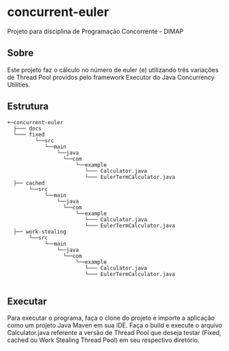 # concurrent-euler
Projeto para disciplina de Programação Concorrente - DIMAP

## Sobre

Este projeto faz o cálculo no número de euler (e) utilizando três variações de Thread Pool providos pelo framework Executor do Java Concurrency Utilities.

## Estrutura 

```
+─concurrent-euler                   
  ├─── docs                    
  └─── fixed 
         └──src
            └──main  
                └──java
                  └──com
                      └──example
                         └─── Calculator.java          
                         └─── EulerTermCalculator.java
  ├── cached                      
       └──src
            └──main  
                └──java
                  └──com
                      └──example
                         └─── Calculator.java          
                         └─── EulerTermCalculator.java
  ├── work-stealing                     
       └──src
            └──main  
                └──java
                  └──com
                      └──example
                         └─── Calculator.java          
                         └─── EulerTermCalculator.java
       
```
## Executar 

Para executar o programa, faça o clone do projeto e importe a aplicação como um projeto Java Maven em sua IDE. Faça o build e execute o arquivo Calculator.java referente a versão de Thread Pool que deseja testar (Fixed, cached ou Work Stealing Thread Pool) em seu respectivo diretório. 
